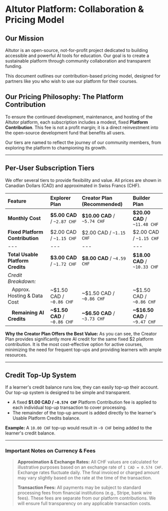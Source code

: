# AItutor Platform: Collaboration & Pricing Model

## Our Mission

AItutor is an open-source, not-for-profit project dedicated to building accessible and powerful AI tools for education. Our goal is to create a sustainable platform through community collaboration and transparent funding.

This document outlines our contribution-based pricing model, designed for partners like you who wish to use our platform for their courses.

## Our Pricing Philosophy: The Platform Contribution

To ensure the continued development, maintenance, and hosting of the AItutor platform, each subscription includes a modest, fixed **Platform Contribution**. This fee is not a profit margin; it is a direct reinvestment into the open-source development fund that benefits all users.

Our tiers are named to reflect the journey of our community members, from exploring the platform to championing its growth.

---

## Per-User Subscription Tiers

We offer several tiers to provide flexibility and value. All prices are shown in Canadian Dollars (CAD) and approximated in Swiss Francs (CHF).

| Feature | **Explorer Plan** | **Creator Plan (Recommended)** | **Builder Plan** |
| :--- | :--- | :--- | :--- |
| **Monthly Cost** | **$5.00 CAD** / `~2.87 CHF` | **$10.00 CAD** / `~5.74 CHF` | **$20.00 CAD** / `~11.48 CHF` |
| **Fixed Platform Contribution** | $2.00 CAD / `~1.15 CHF` | $2.00 CAD / `~1.15 CHF` | $2.00 CAD / `~1.15 CHF` |
| --- | --- | --- | --- |
| **Total Usable Platform Credits** | **$3.00 CAD** / `~1.72 CHF` | **$8.00 CAD** / `~4.59 CHF` | **$18.00 CAD** / `~10.33 CHF` |
| _Credit Breakdown:_ | | | |
| &nbsp;&nbsp;&nbsp;Approx. Hosting & Data Cost | ~$1.50 CAD / `~0.86 CHF` | ~$1.50 CAD / `~0.86 CHF` | ~$1.50 CAD / `~0.86 CHF` |
| &nbsp;&nbsp;&nbsp;**Remaining AI Credits** | **~$1.50 CAD** / `~0.86 CHF` | **~$6.50 CAD** / `~3.73 CHF` | **~$16.50 CAD** / `~9.47 CHF` |

**Why the Creator Plan Offers the Best Value:** As you can see, the Creator Plan provides significantly more AI credit for the same fixed $2 platform contribution. It is the most cost-effective option for active courses, minimizing the need for frequent top-ups and providing learners with ample resources.

---

## Credit Top-Up System

If a learner's credit balance runs low, they can easily top-up their account. Our top-up system is designed to be simple and transparent.

*   A fixed **$1.00 CAD / `~0.574 CHF`** Platform Contribution fee is applied to each individual top-up transaction to cover processing.
*   The remainder of the top-up amount is added directly to the learner's Usable Platform Credits balance.

**Example:** A `10.00 CHF` top-up would result in `~9 CHF` being added to the learner's credit balance.

---

### **Important Notes on Currency & Fees**

> **Approximation & Exchange Rates:** All CHF values are calculated for illustrative purposes based on an exchange rate of `1 CAD = 0.574 CHF`. Exchange rates fluctuate daily. The final invoiced or charged amount may vary slightly based on the rate at the time of the transaction.
>
> **Transaction Fees:** All payments may be subject to standard processing fees from financial institutions (e.g., Stripe, bank wire fees). These fees are separate from our platform contributions. We will ensure full transparency on any applicable transaction costs.
